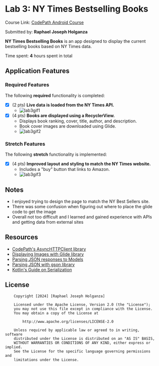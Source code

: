 # Lab 3: NY Times Bestselling Books

Course Link: [CodePath Android Course](https://courses.codepath.org/courses/and102/unit/3#!labs)

Submitted by: **Raphael Joseph Holganza** <!-- Replace 'Your Name Here' with your actual name -->

**NY Times Bestselling Books** is an app designed to display the current bestselling books based on NY Times data.

Time spent: **4** hours spent in total <!-- Replace 'X' with the number of hours you spent on this project -->

## Application Features

### Required Features

The following **required** functionality is completed:

- [x] (2 pts) **Live data is loaded from the NY Times API.**
  -  ![lab3gif1](https://github.com/user-attachments/assets/79f95ea7-af9d-44db-9650-4a3c67b459f4) <!-- Replace this link with your actual image/GIF link -->
- [x] (4 pts) **Books are displayed using a RecyclerView.**
  - Displays book ranking, cover, title, author, and description.
  - Book cover images are downloaded using Glide.
  - ![lab3gif2](https://github.com/user-attachments/assets/119f6ac9-f578-4111-98c7-e9d557b66570) <!-- Replace this link with your actual image/GIF link -->

### Stretch Features

The following **stretch** functionality is implemented:

- [x] (4 pts) **Improved layout and styling to match the NY Times website.**
  - Includes a "buy" button that links to Amazon.
  -  ![lab3gif3](https://github.com/user-attachments/assets/ea951ecf-c72c-4520-b011-0a4157fbc4ae) <!-- Replace this link with your actual image/GIF link -->

## Notes
- I enjoyed trying to design the page to match the NY Best Sellers site.
- There was some confusion when figuring out where to place the glide code to get the image
- Overall not too difficult and I learned and gained experience with APIs and getting data from external sites<!-- Replace this with your specific challenges and experiences -->

## Resources

- [CodePath's AsyncHTTPClient library](https://guides.codepath.org/android/Using-CodePath-Async-Http-Client)
- [Displaying Images with Glide library](https://guides.codepath.org/android/Displaying-Images-with-the-Glide-Library)
- [Parsing JSON responses to Models](https://guides.codepath.org/android/converting-json-to-models)
- [Parsing JSON with gson library](https://guides.codepath.org/android/Leveraging-the-Gson-Library#parsing-the-response)
- [Kotlin's Guide on Serialization](https://kotlinlang.org/docs/serialization.html)

## License

```plaintext
    Copyright [2024] [Raphael Joseph Holganza]

    Licensed under the Apache License, Version 2.0 (the "License");
    you may not use this file except in compliance with the License.
    You may obtain a copy of the License at

        http://www.apache.org/licenses/LICENSE-2.0

    Unless required by applicable law or agreed to in writing, software
    distributed under the License is distributed on an "AS IS" BASIS,
    WITHOUT WARRANTIES OR CONDITIONS OF ANY KIND, either express or implied.
    See the License for the specific language governing permissions and
    limitations under the License.
